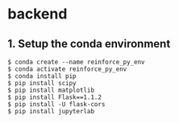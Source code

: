 # backend

## 1. Setup the conda environment

```shell
$ conda create --name reinforce_py_env
$ conda activate reinforce_py_env
$ conda install pip
$ pip install scipy
$ pip install matplotlib
$ pip install Flask==1.1.2
$ pip install -U flask-cors
$ pip install jupyterlab
```
